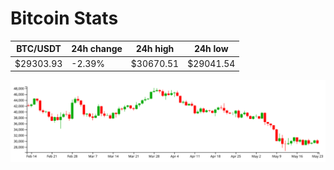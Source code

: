 # Bitcoin Stats

BTC/USDT|24h change|24h high|24h low|
|---|---|---|---|
|$29303.93|-2.39%|$30670.51|$29041.54|

<img src="./chart.svg">
